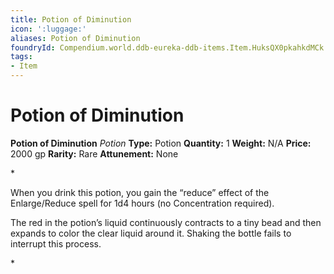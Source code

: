 ```yaml
---
title: Potion of Diminution
icon: ':luggage:'
aliases: Potion of Diminution
foundryId: Compendium.world.ddb-eureka-ddb-items.Item.HuksQX0pkahkdMCk
tags:
- Item
---
```


# Potion of Diminution

**Potion of Diminution**
_Potion_
**Type:** Potion
**Quantity:** 1
**Weight:** N/A
**Price:** 2000 gp
**Rarity:** Rare
**Attunement:** None

*<p>When you drink this potion, you gain the “reduce” effect of the Enlarge/Reduce spell for 1d4 hours (no Concentration required).

The red in the potion’s liquid continuously contracts to a tiny bead and then expands to color the clear liquid around it. Shaking the bottle fails to interrupt this process.</p>*